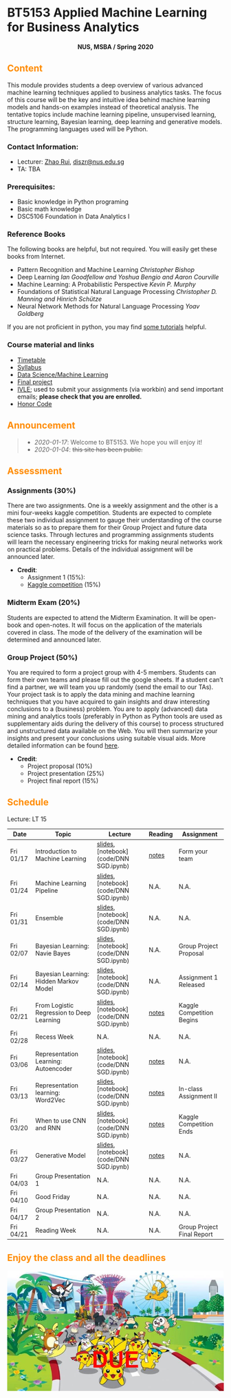 # BT5153 Applied Machine Learning for Business Analytics

#### <center>NUS, MSBA / Spring 2020</center>

## <font color='DarkOrange'>Content</font>

This module provides students a deep overview of various advanced machine learning techniques applied to business analytics tasks. The focus of this course will be the key and intuitive idea behind machine learning models and hands-on examples instead of theoretical analysis. The tentative topics include machine learning pipeline, unsupervised learning, structure learning, Bayesian learning, deep learning and generative models. The programming languages used will be Python.

### Contact Information:

- Lecturer: [Zhao Rui](https://rzntu.github.io), [diszr@nus.edu.sg](mailto:diszr@nus.edu.sg)
- TA: TBA

### Prerequisites:

- Basic knowledge in Python programing 
- Basic math knowledge
- DSC5106 Foundation in Data Analytics I

### Reference Books

The following books are helpful, but not required. You will easily get these books from Internet.

- Pattern Recognition and Machine Learning      *Christopher Bishop*
- Deep Learning *Ian Goodfellow and Yoshua Bengio and Aaron Courville*
- Machine Learning: A Probabilistic Perspective *Kevin P. Murphy*
- Foundations of Statistical Natural Language Processing *Christopher D. Manning and Hinrich Schütze*
- Neural Network Methods for Natural Language Processing *Yoav Goldberg*

If you are not proficient in python, you may find [some tutorials](material/coding.md) helpful.

### Course material and links

- [Timetable](#schedule)
- [Syllabus](material/syllabus.md)
- [Data Science/Machine Learning](material/dspractice.md)
- [Final project](project/project.md)
- [IVLE](https://ivle.nus.edu.sg/); used to submit your assignments (via workbin) and send important emails; **please check that you are enrolled.**
- [Honor Code](honorcode.md)

## <font color='DarkOrange'>Announcement</font>

> - *2020-01-17*: Welcome to BT5153. We hope you will enjoy it!
> - *2020-01-04*: ~~this site has been public.~~

## <font color='DarkOrange'>Assessment</font>

### Assignments (30%)

There are two assignments. One is a weekly assignment and the other is a mini four-weeks kaggle competition. Students are expected to complete these two individual assignment to gauge their understanding of the course materials so as to prepare them for their Group Project and future data science tasks. Through lectures and programming assignments students will learn the necessary engineering tricks for making neural networks work on practical problems. Details of the individual assignment will be announced later. 

- **Credit**:
  * Assignment 1 (15%): 
  * [Kaggle competition](hwk/kaggle.md) (15%)
 

### Midterm Exam (20%)

Students are expected to attend the Midterm Examination. It will be open-book and open-notes. It will focus on the application of the materials covered in class. The mode of the delivery of the examination will be determined and announced later.

### Group Project (50%)

You are required to form a project group with 4-5 members. Students can form their own teams and please fill out the google sheets. If a student can’t find a partner, we will team you up randomly (send the email to our TAs). Your project task is to apply the data mining and machine learning techniques that you have acquired to gain insights and draw interesting conclusions to a (business) problem. You are to apply (advanced) data mining and analytics tools (preferably in Python as Python tools are used as supplementary aids during the delivery of this course) to process structured and unstructured data available on the Web. You will then summarize your insights and present your conclusions using suitable visual aids. More detailed information can be found [here](project/project.md).

- **Credit**:
  * Project proposal (10%) 
  * Project presentation (25%)
  * Project final report (15%)



## <font color='DarkOrange'>Schedule</font>

Lecture: LT 15

**Date** |	**Topic** |	**Lecture** |	**Reading**	| **Assignment**
------------ | ------------- | ------------- | ------------- | -------------
Fri 01/17 | Introduction to Machine Learning | [slides](project/project.pdf), [notebook](code/DNN SGD.ipynb) | [notes](note/week1.md) | Form your team
Fri 01/24 | Machine Learning Pipeline | [slides](project/project.pdf), [notebook](code/DNN SGD.ipynb) | N.A. | N.A.
Fri 01/31 | Ensemble | [slides](project/project.pdf), [notebook](code/DNN SGD.ipynb) | N.A.| N.A.
Fri 02/07 | Bayesian Learning: Navie Bayes | [slides](project/project.pdf), [notebook](code/DNN SGD.ipynb) | N.A. | Group Project Proposal
Fri 02/14 | Bayesian Learning: Hidden Markov Model | [slides](project/project.pdf), [notebook](code/DNN SGD.ipynb) | N.A. | Assignment 1 Released
Fri 02/21 |  From Logistic Regression to Deep Learning | [slides](project/project.pdf), [notebook](code/DNN SGD.ipynb) | [notes](note/week1.md) | Kaggle Competition Begins
Fri 02/28 |  Recess Week | N.A. | N.A. | N.A.
Fri 03/06 | Representation Learning: Autoencoder | [slides](project/project.pdf), [notebook](code/DNN SGD.ipynb) | [notes](note/week1.md) | N.A.
Fri 03/13 | Representation learning: Word2Vec | [slides](project/project.pdf), [notebook](code/DNN SGD.ipynb) | [notes](note/week1.md) | In-class Assignment II
Fri 03/20 | When to use CNN and RNN | [slides](project/project.pdf), [notebook](code/DNN SGD.ipynb) | [notes](note/week1.md) | Kaggle Competition Ends
Fri 03/27 | Generative Model | [slides](project/project.pdf), [notebook](code/DNN SGD.ipynb) | [notes](note/week1.md) | N.A.
Fri 04/03 | Group Presentation 1 | N.A. | N.A. | N.A.
Fri 04/10 | Good Friday | N.A. | N.A. | N.A.
Fri 04/17 | Group Presentation 2 | N.A. | N.A. | N.A.
Fri 04/21 | Reading Week | N.A. | N.A. | Group Project Final Report

## <font color='DarkOrange'>Enjoy the class and all the deadlines</font>

![credit: SG PIKACHU RUN 2017](img/PIKA.jpg)

